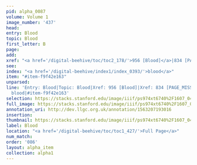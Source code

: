 ```yaml
---
pid: alpha_0087
volume: Volume 1
image_number: '437'
head: 
entry: Blood
topic: Blood
first_letter: B
page: 
add: 
xref: "<a href='/digital-beehive/toc/toc2_178/'>956 [Blood]</a>|834 [PAGE_MISSING]"
see: 
index: "<a href='/digital-beehive/index1/index_0393/'>blood</a>"
item: "#item-f9f42e163"
unparsed: 
line: 'Entry: Blood|Topic: Blood|Xref: 956 [Blood]|Xref: 834 [PAGE_MISSING]|Index:
  blood|#item-f9f42e163'
selection: https://stacks.stanford.edu/image/iiif/ps974xt6740%2F1607_0436/325,1858,3128,550/full/0/default.jpg
full_image: https://stacks.stanford.edu/image/iiif/ps974xt6740%2F1607_0436/full/full/0/default.jpg
annotation_uri: http://dev.llgc.org.uk/annotation/1563207193016
insertion: 
thumbnail: https://stacks.stanford.edu/image/iiif/ps974xt6740%2F1607_0436/325,1858,600,180/250,/0/default.jpg
label: Blood
location: "<a href='/digital-beehive/toc/toc1_427/'>Full Page</a>"
num_match: 
order: '086'
layout: alpha_item
collection: alpha1
---
```

